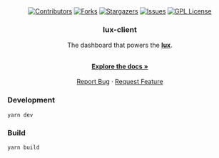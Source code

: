 <a name="readme-top"></a>

<br />
<div align="center">

[![Contributors][contributors-shield]][contributors-url]
[![Forks][forks-shield]][forks-url]
[![Stargazers][stars-shield]][stars-url]
[![Issues][issues-shield]][issues-url]
[![GPL License][license-shield]][license-url]

<h3 align="center">lux-client</h3>
The dashboard that powers the <a href="https://github.com/igoogolx/lux"><strong>lux</strong></a>.

  <p align="center">
    <br />
    <a href="https://github.com/igoogolx/lux-client/wiki"><strong>Explore the docs »</strong></a>
    <br />
    <br />
    <a href="https://github.com/igoogolx/lux-client/issues">Report Bug</a>
    ·
    <a href="https://github.com/igoogolx/lux-client/issues">Request Feature</a>
  </p>
</div>


[contributors-shield]: https://img.shields.io/github/contributors/igoogolx/lux-client.svg
[contributors-url]: https://github.com/igoogolx/lux-client/graphs/contributors
[forks-shield]: https://img.shields.io/github/forks/igoogolx/lux-client.svg
[forks-url]: https://github.com/igoogolx/lux-client/network/members
[stars-shield]: https://img.shields.io/github/stars/igoogolx/lux-client.svg
[stars-url]: https://github.com/igoogolx/lux-client/stargazers
[issues-shield]: https://img.shields.io/github/issues/igoogolx/lux-client.svg
[issues-url]: https://github.com/igoogolx/lux-client/issues
[license-shield]: https://img.shields.io/github/license/igoogolx/lux-client.svg
[license-url]: https://github.com/igoogolx/lux-client/blob/main/LICENSE

### Development
`yarn dev`

### Build
`yarn build`

